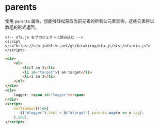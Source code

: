 # parents

使用 `parents` 属性，您能够轻松获取当前元素的所有父元素实例，这些元素将以数组的形式返回。

<html-viewer>

```
<!-- ofa.js をプロジェクトに読み込む -->
<script src="https://cdn.jsdelivr.net/gh/kirakiray/ofa.js/dist/ofa.min.js"></script>
```

```html
<div>
    <ul>
        <li>I am 1</li>
        <li id="target">I am target</li>
        <li>I am 3</li>
    </ul>
</div>
<div>
    logger: <span id="logger"></span>
</div>
<script>
    setTimeout(()=>{
       $("#logger").text = $("#target").parents.map(e => e.tag);
    },500);
</script>
```

</html-viewer>